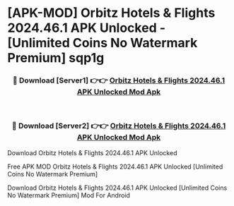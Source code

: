 # [APK-MOD] Orbitz Hotels & Flights 2024.46.1 APK Unlocked - [Unlimited Coins No Watermark Premium] sqp1g



<div align="center">
<h3>🔴 Download [Server1] 👉👉 <a href="https://momento.my/?title=Orbitz_Hotels_&_Flights_2024.46.1_APK_Unlocked">Orbitz Hotels & Flights 2024.46.1 APK Unlocked Mod Apk</a></h3><br>

<h3>🔴 Download [Server2] 👉👉 <a href="https://momento.my/?title=Orbitz_Hotels_&_Flights_2024.46.1_APK_Unlocked">Orbitz Hotels & Flights 2024.46.1 APK Unlocked Mod Apk</a></h3>
</div>



Download Orbitz Hotels & Flights 2024.46.1 APK Unlocked 

Free APK MOD Orbitz Hotels & Flights 2024.46.1 APK Unlocked [Unlimited Coins No Watermark Premium]

Download Orbitz Hotels & Flights 2024.46.1 APK Unlocked [Unlimited Coins No Watermark Premium] Mod For Android
